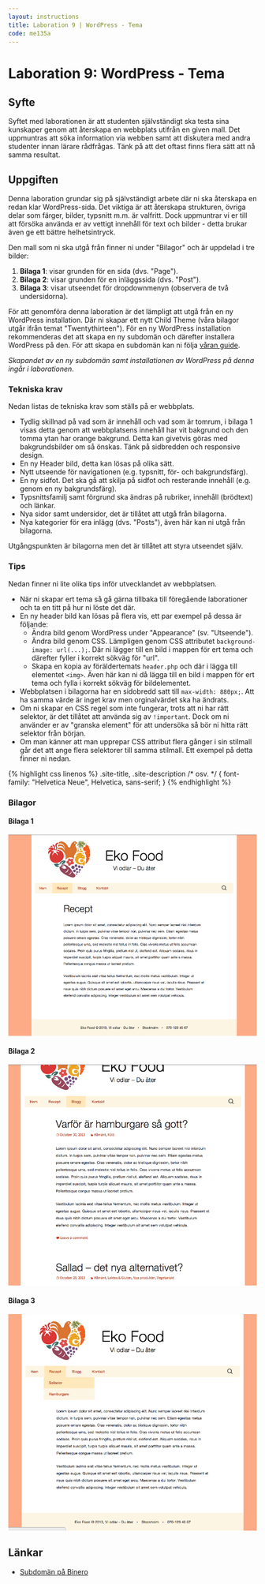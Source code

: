 ```yaml
---
layout: instructions
title: Laboration 9 | WordPress - Tema
code: me135a
---
```


# Laboration 9: WordPress - Tema

## Syfte

Syftet med laborationen är att studenten självständigt ska testa sina kunskaper genom att återskapa en webbplats utifrån en given mall. Det uppmuntras att söka information via webben samt att diskutera med andra studenter innan lärare rådfrågas. Tänk på att det oftast finns flera sätt att nå samma resultat.

## Uppgiften

Denna laboration grundar sig på självständigt arbete där ni ska återskapa en redan klar WordPress-sida. Det viktiga är att återskapa strukturen, övriga delar som färger, bilder, typsnitt m.m. är valfritt. Dock uppmuntrar vi er till att försöka använda er av vettigt innehåll för text och bilder - detta brukar även ge ett bättre helhetsintryck.

Den mall som ni ska utgå från finner ni under "Bilagor" och är uppdelad i tre bilder:

1. __Bilaga 1__: visar grunden för en sida (dvs. "Page").
2. __Bilaga 2__: visar grunden för en inläggssida (dvs. "Post").
3. __Bilaga 3__: visar utseendet för dropdownmenyn (observera de två undersidorna).

För att genomföra denna laboration är det lämpligt att utgå från en ny WordPress installation. Där ni skapar ett nytt Child Theme (våra bilagor utgår ifrån temat "Twentythirteen"). För en ny WordPress installation rekommenderas det att skapa en ny subdomän och därefter installera WordPress på den. För att skapa en subdomän kan ni följa [våran guide][guide].

_Skapandet av en ny subdomän samt installationen av WordPress på denna ingår i laborationen_.

### Tekniska krav

Nedan listas de tekniska krav som ställs på er webbplats.

* Tydlig skillnad på vad som är innehåll och vad som är tomrum, i bilaga 1 visas detta genom att webbplatsens innehåll har vit bakgrund och den tomma ytan har orange bakgrund. Detta kan givetvis göras med bakgrundsbilder om så önskas. Tänk på sidbredden och responsive design.
* En ny Header bild, detta kan lösas på olika sätt.
* Nytt utseende för navigationen (e.g. typsnitt, för- och bakgrundsfärg).
* En ny sidfot. Det ska gå att skilja på sidfot och resterande innehåll (e.g. genom en ny bakgrundsfärg).
* Typsnittsfamilj samt förgrund ska ändras på rubriker, innehåll (brödtext) och länkar.
* Nya sidor samt undersidor, det är tillåtet att utgå från bilagorna.
* Nya kategorier för era inlägg (dvs. "Posts"), även här kan ni utgå från bilagorna.

Utgångspunkten är bilagorna men det är tillåtet att styra utseendet själv.

### Tips

Nedan finner ni lite olika tips inför utvecklandet av webbplatsen.

* När ni skapar ert tema så gå gärna tillbaka till föregående laborationer och ta en titt på hur ni löste det där.
* En ny header bild kan lösas på flera vis, ett par exempel på dessa är följande:
    - Ändra bild genom WordPress under "Appearance" (sv. "Utseende").
    - Ändra bild genom CSS. Lämpligen genom CSS attributet `background-image: url(...);`. Där ni lägger till en bild i mappen för ert tema och därefter fyller i korrekt sökväg för "url".
    - Skapa en kopia av föräldertemats `header.php` och där i lägga till elementet `<img>`. Även här kan ni då lägga till en bild i mappen för ert tema och fylla i korrekt sökväg för bildelementet.
* Webbplatsen i bilagorna har en sidobredd satt till `max-width: 880px;`. Att ha samma värde är inget krav men orginalvärdet ska ha ändrats.
* Om ni skapar en CSS regel som inte fungerar, trots att ni har rätt selektor, är det tillåtet att använda sig av `!important`. Dock om ni använder er av "granska element" för att undersöka så bör ni hitta rätt selektor från början.
* Om man känner att man upprepar CSS attribut flera gånger i sin stilmall går det att ange flera selektorer till samma stilmall. Ett exempel på detta finner ni nedan.

{% highlight css linenos %}
.site-title, .site-description /* osv. */ {
    font-family: "Helvetica Neue", Helvetica, sans-serif;
}
{% endhighlight %}

### Bilagor

#### Bilaga 1

![Exempel på en "Page"](/assets/img/wp_exercise_3_page.png)

#### Bilaga 2

![Exempel på en "Post"](/assets/img/wp_exercise_3_posts.png)

#### Bilaga 3

![Exempel på dropdownmeny](/assets/img/wp_exercise_3_dropdown.png)

## Länkar

* [Subdomän på Binero][guide]

[guide]: /blog/wordpress/suboman-pa-binero.html

